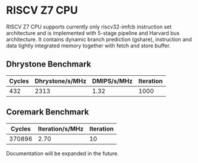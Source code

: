 # RISCV Z7 CPU #

RISCV Z7 CPU supports currently only riscv32-imfcb instruction set architecture and is implemented with 5-stage pipeline and Harvard bus architecture. It contains dynamic branch prediction (gshare), instruction and data tightly integrated memory together with fetch and store buffer.

## Dhrystone Benchmark ##
| Cycles | Dhrystone/s/MHz | DMIPS/s/MHz | Iteration |
| ------ | --------------- | ----------- | --------- |
|    432 |            2313 |        1.32 |      1000 |

## Coremark Benchmark ##
| Cycles | Iteration/s/MHz | Iteration |
| ------ | --------------- | --------- |
| 370896 |            2.70 |        10 |

Documentation will be expanded in the future.
